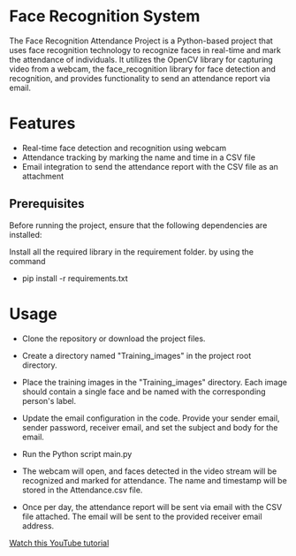 # Face Recognition System

The Face Recognition Attendance Project is a Python-based project that uses face recognition technology to recognize faces in real-time and mark the attendance of individuals. It utilizes the OpenCV library for capturing video from a webcam, the face_recognition library for face detection and recognition, and provides functionality to send an attendance report via email.

# Features

- Real-time face detection and recognition using webcam
- Attendance tracking by marking the name and time in a CSV file
- Email integration to send the attendance report with the CSV file as an attachment

## Prerequisites

Before running the project, ensure that the following dependencies are installed:

Install all the required library in the requirement folder.
by using the command

- pip install -r requirements.txt

# Usage

- Clone the repository or download the project files.
- Create a directory named "Training_images" in the project root directory.
- Place the training images in the "Training_images" directory. Each image should contain a single face and be named with the corresponding person's label.
- Update the email configuration in the code. Provide your sender email, sender password, receiver email, and set the subject and body for the email.
- Run the Python script main.py
- The webcam will open, and faces detected in the video stream will be recognized and marked for attendance. The name and timestamp will be stored in the Attendance.csv file.

- Once per day, the attendance report will be sent via email with the CSV file attached. The email will be sent to the provided receiver email address.

[Watch this YouTube tutorial](https://www.youtube.com/watch?v=qgDWSEpVW3g&t=21s)

